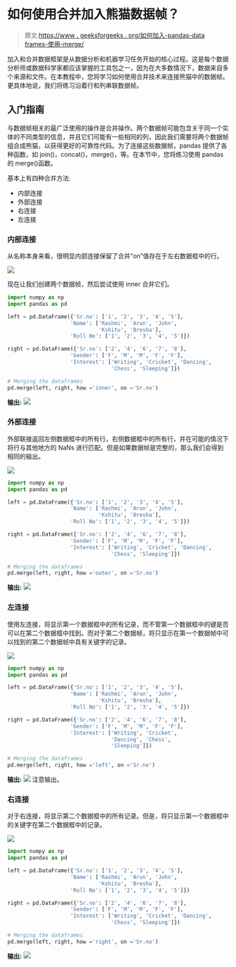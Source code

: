 # 如何使用合并加入熊猫数据帧？

> 原文:[https://www . geeksforgeeks . org/如何加入-pandas-data frames-使用-merge/](https://www.geeksforgeeks.org/how-to-join-pandas-dataframes-using-merge/)

加入和合并数据框架是从数据分析和机器学习任务开始的核心过程。这是每个数据分析师或数据科学家都应该掌握的工具包之一，因为在大多数情况下，数据来自多个来源和文件。在本教程中，您将学习如何使用合并技术来连接熊猫中的数据帧。更具体地说，我们将练习沿着行和列串联数据帧。

## 入门指南

与数据帧相关的最广泛使用的操作是合并操作。两个数据帧可能包含关于同一个实体的不同类型的信息，并且它们可能有一些相同的列，因此我们需要将两个数据帧组合成熊猫，以获得更好的可靠性代码。为了连接这些数据帧，pandas 提供了各种函数，如 join()，concat()，merge()，等。在本节中，您将练习使用 pandas 的 merge()函数。

基本上有四种合并方法:

*   内部连接
*   外部连接
*   右连接
*   左连接

### 内部连接

从名称本身来看，很明显内部连接保留了合并“on”值存在于左右数据框中的行。

![](img/ec44eb39c90c68f7d050fd4fb66a557e.png)

现在让我们创建两个数据帧，然后尝试使用 inner 合并它们。

```py
import numpy as np
import pandas as pd

left = pd.DataFrame({'Sr.no': ['1', '2', '3', '4', '5'], 
                    'Name': ['Rashmi', 'Arun', 'John', 
                             'Kshitu', 'Bresha'], 
                    'Roll No': ['1', '2', '3', '4', '5']}) 

right = pd.DataFrame({'Sr.no': ['2', '4', '6', '7', '8'], 
                    'Gender': ['F', 'M', 'M', 'F', 'F'], 
                    'Interest': ['Writing', 'Cricket', 'Dancing',
                                 'Chess', 'Sleeping']}) 

# Merging the dataframes                     
pd.merge(left, right, how ='inner', on ='Sr.no') 
```

**输出:**
![](img/d4582e07389674cf8300a3542e510207.png)

### 外部连接

外部联接返回左侧数据框中的所有行，右侧数据框中的所有行，并在可能的情况下将行与其他地方的 NaNs 进行匹配。但是如果数据帧是完整的，那么我们会得到相同的输出。

![](img/280a0d9aa65aabf9d58d2223caef8bbc.png)

```py
import numpy as np
import pandas as pd

left = pd.DataFrame({'Sr.no': ['1', '2', '3', '4', '5'], 
                    'Name': ['Rashmi', 'Arun', 'John',
                             'Kshitu', 'Bresha'], 
                    'Roll No': ['1', '2', '3', '4', '5']}) 

right = pd.DataFrame({'Sr.no': ['2', '4', '6', '7', '8'], 
                    'Gender': ['F', 'M', 'M', 'F', 'F'], 
                    'Interest': ['Writing', 'Cricket', 'Dancing', 
                                 'Chess', 'Sleeping']}) 

# Merging the dataframes                     
pd.merge(left, right, how ='outer', on ='Sr.no')
```

**输出:**
![](img/5d04913502d55fbc8532084e5fba42f8.png)

### 左连接

使用左连接，将显示第一个数据框中的所有记录，而不管第一个数据框中的键是否可以在第二个数据框中找到。而对于第二个数据帧，将只显示在第一个数据帧中可以找到的第二个数据帧中具有关键字的记录。

![](img/f14ae059d6e26de0679b7672df8e926d.png)

```py
import numpy as np
import pandas as pd

left = pd.DataFrame({'Sr.no': ['1', '2', '3', '4', '5'], 
                    'Name': ['Rashmi', 'Arun', 'John', 
                             'Kshitu', 'Bresha'], 
                    'Roll No': ['1', '2', '3', '4', '5']}) 

right = pd.DataFrame({'Sr.no': ['2', '4', '6', '7', '8'], 
                    'Gender': ['F', 'M', 'M', 'F', 'F'], 
                    'Interest': ['Writing', 'Cricket', 
                                 'Dancing', 'Chess', 
                                 'Sleeping']}) 

# Merging the dataframes                     
pd.merge(left, right, how ='left', on ='Sr.no')
```

**输出:**
![](img/e1ac0f39aea23afb83e8bf2cf053b77d.png)
注意输出。

### 右连接

对于右连接，将显示第二个数据框中的所有记录。但是，将只显示第一个数据框中的关键字在第二个数据框中的记录。

![](img/8bfa39370afdbf5da70e9ff5781122b5.png)

```py
import numpy as np
import pandas as pd

left = pd.DataFrame({'Sr.no': ['1', '2', '3', '4', '5'], 
                    'Name': ['Rashmi', 'Arun', 'John',
                             'Kshitu', 'Bresha'], 
                    'Roll No': ['1', '2', '3', '4', '5']}) 

right = pd.DataFrame({'Sr.no': ['2', '4', '6', '7', '8'], 
                    'Gender': ['F', 'M', 'M', 'F', 'F'], 
                    'Interest': ['Writing', 'Cricket', 'Dancing', 
                                 'Chess', 'Sleeping']}) 

# Merging the dataframes                     
pd.merge(left, right, how ='right', on ='Sr.no') 
```

**输出:**
![](img/9442cf60903c0a82e85ded81db9a22c1.png)
